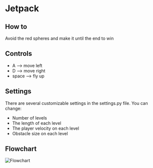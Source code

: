 # Jetpack

## How to
Avoid the red spheres and make it until the end to win

## Controls
* A --> move left
* D --> move right
* space --> fly up

## Settings
There are several customizable settings in the settings.py file. You can change:
* Number of levels
* The length of each level
* The player velocity on each level
* Obstacle size on each level

## Flowchart
![Flowchart](https://github.com/AbstractNucleus/VPython/blob/main/flowchart.png?raw=true)